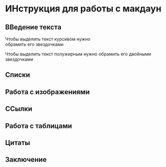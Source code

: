 ﻿# ИНструкция для работы с макдаун

## ВВедение текста

Чтобы выделить текст курсивом нужно  
обрамить его звездочками  

Чтобы выделить текст полужирным нужно 
обрамить его двойными звездочками 
## Списки

## Работа с изображениями

## ССылки

## Работа с таблицами

## Цитаты

## Заключение